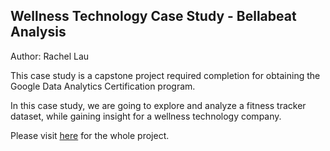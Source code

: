 ## Wellness Technology Case Study - Bellabeat Analysis
Author: Rachel Lau 

This case study is a capstone project required completion for obtaining the Google Data Analytics Certification program.

In this case study, we are going to explore and analyze a fitness tracker dataset, while gaining insight for a wellness technology company.

Please visit [here](https://github.com/rachellct/Wellness_techonology_case_study/blob/main/case_study.md) for the whole project. 
